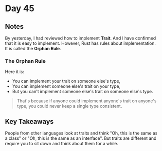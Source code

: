 # Day 45

## Notes

By yesterday, I had reviewed how to implement **Trait**. And I have confirmed that it is easy to implement.
However, Rust has rules about implementation. It is called the **Orphan Rule**.

### The Orphan Rule

Here it is:

- You can implement your trait on someone else's type,
- You can implement someone else's trait on your type,
- But you can't implement someone else's trait on someone else's type.

> That's because if anyone could implement anyone's trait on anyone's type, you could never keep a single type consistent.

## Key Takeaways

People from other languages look at traits and think "Oh, this is the same as a class" or "Oh, this is the same as an interface". But traits are different and require you to sit down and think about them for a while.
